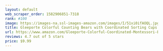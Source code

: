 ```yaml
---
layout: default 
﻿web_scraper_order: 1582906851-7318
rank: #100
image: https://images-na.ssl-images-amazon.com/images/I/51xi0ifAOQL.jpg
title: Gleeporte Colorful Counting Bears with Coordinated Sorting Cups | Sorting, Math Skills |…
url: https://www.amazon.com/Gleeporte-Colorful-Coordinated-Montessori-Educational/dp/B07HR7BR3V/ref=zg_mw_toys-and-games_100?_encoding=UTF8&psc=1&refRID=R42GPHP3YME7595BC2RQ
reviews: 4.7 out of 5 stars
price: $9.99 
---
```

